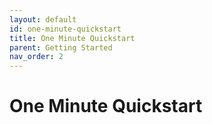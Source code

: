 ```yaml
---
layout: default
id: one-minute-quickstart
title: One Minute Quickstart
parent: Getting Started
nav_order: 2
---
```


# One Minute Quickstart